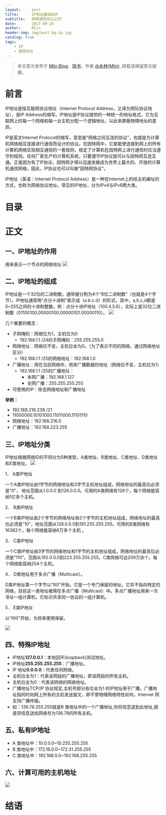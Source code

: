 ```yaml
---
layout:     post
title:      IP地址基础知识
subtitle:   网络通信协议之IP
date:       2017-09-24
author:     Mlin
header-img: img/post-bg-ip.jpg
catalog: true
tags:
    - IP
    - 通信协议
---
```



> 本文首次发布于 [Mlin Blog](http://happymiki.top)、[简书](http://www.jianshu.com/u/3f05018752b8)，作者 [@木林(Mlin)](http://github.com/happymiki) ,转载请保留原文链接。

# 前言
IP地址是指互联网协议地址（Internet Protocol Address，又译为网际协议地址），是IP Address的缩写。IP地址是IP协议提供的一种统一的地址格式，它为互联网上的每一个网络和每一台主机分配一个逻辑地址，以此来屏蔽物理地址的差异。

IP是英文Internet Protocol的缩写，意思是“网络之间互连的协议”，也就是为计算机网络相互连接进行通信而设计的协议。在因特网中，它是能使连接到网上的所有计算机网络实现相互通信的一套规则，规定了计算机在因特网上进行通信时应当遵守的规则。任何厂家生产的计算机系统，只要遵守IP协议就可以与因特网互连互通。正是因为有了IP协议，因特网才得以迅速发展成为世界上最大的、开放的计算机通信网络。因此，IP协议也可以叫做“因特网协议”。

IP地址（英语：Internet Protocol Address）是一种在Internet上的给主机编址的方式，也称为网络协议地址。常见的IP地址，分为IPv4与IPv6两大类。

# 目录

# 正文
## 一、IP地址的作用
用来表示一个节点的网络地址
![](http://upload-images.jianshu.io/upload_images/6757403-005bfb618b19c89c.png?imageMogr2/auto-orient/strip%7CimageView2/2/w/1240)

## 二、IP地址的组成
IP地址是一个32位的二进制数，通常被分割为4个“8位二进制数”（也就是4个字节）。IP地址通常用“点分十进制”表示成（a.b.c.d）的形式，其中，a,b,c,d都是0~255之间的十进制整数。例：点分十进IP地址（100.4.5.6），实际上是32位二进制数（01100100.00000100.00000101.00000110）。
![](http://upload-images.jianshu.io/upload_images/6757403-8d4144935d301b00.png?imageMogr2/auto-orient/strip%7CimageView2/2/w/1240)

几个重要的概念：

- 子网掩码：网络位为1，主机位为0
	- 192.168.1.1 /24的子网掩码：255.255.255.0  
- 网络地址：网络位不变，主机位全为0。（为了表示不同的网络，通过网络地址区分）
	- 192.168.1.1 /25的网络地址：192.168.1.0
- 广播地址：用在当前网络中，用来广播数据的地址（网络位不变，主机位为1）
	- 192.168.1.1 /25的广播地址：
		- 本网广播：192.168.1.127
		- 全网广播：255.255.255.255
- 可使用的IP：除去网络地址和广播地址

**举例：**

- 192.168.216.238 /21
- 11000000.10101000.11011000.11101110
- 网络地址：192.168.216.0
- 广播地址：192.168.223.255

## 三、IP地址分类
IP地址根据网络ID的不同分为5种类型，A类地址、B类地址、C类地址、D类地址和E类地址。 
![](http://upload-images.jianshu.io/upload_images/6757403-4e52090909c10b15.png?imageMogr2/auto-orient/strip%7CimageView2/2/w/1240)

1． A类IP地址 

一个A类IP地址由1字节的网络地址和3字节主机地址组成，网络地址的最高位必须是“0”， 地址范围从1.0.0.0 到126.0.0.0。可用的A类网络有126个，每个网络能容纳1亿多个主机。 

2． B类IP地址 

一个B类IP地址由2个字节的网络地址和2个字节的主机地址组成，网络地址的最高位必须是“10”，地址范围从128.0.0.0到191.255.255.255。可用的B类网络有16382个，每个网络能容纳6万多个主机 。 

3． C类IP地址 

一个C类IP地址由3字节的网络地址和1字节的主机地址组成，网络地址的最高位必须是“110”。范围从192.0.0.0到223.255.255.255。C类网络可达209万余个，每个网络能容纳254个主机。 

4． D类地址用于多点广播（Multicast）。 

D类IP地址第一个字节以“lll0”开始，它是一个专门保留的地址。它并不指向特定的网络，目前这一类地址被用在多点广播（Multicast）中。多点广播地址用来一次寻址一组计算机，它标识共享同一协议的一组计算机。 

5． E类IP地址 

以“llll0”开始，为将来使用保留。 

![](http://upload-images.jianshu.io/upload_images/6757403-f6b233df3c203a7c.png?imageMogr2/auto-orient/strip%7CimageView2/2/w/1240)

## 四、特殊IP地址
- IP地址**127.0.0.1**：本地回环(loopback)测试地址。
- IP地址**255.255.255.255**：广播地址。
- IP 地址**0.0.0.0**：代表任何网络。
- 主机位全为1：代表该网段的广播地址，即该网段的所有主机。
- 主机位全为0：代表该网络的网络地址。
- 广播地址TCP/IP 协议规定,主机号部分各位全为1 的IP地址用于广播。广播地址指同时向网上所有的主机发送报文，即不管物理网络特性如何，Internet 网支持广播传输。
- 如：136.78.255.255就是B 类地址中的一个广播地址,你将信息送到此地址,就是将信息送给网络号为136.78的所有主机。

## 五、私有IP地址
- A 类地址中：10.0.0.0~10.255.255.255
- B 类地址中：172.16.0.0~172.31.255.255
- C 类地址中：192.168.0.0~192.168.255.255

## 六、计算可用的主机地址
![](http://upload-images.jianshu.io/upload_images/6757403-5892b2041d0f35ad.png?imageMogr2/auto-orient/strip%7CimageView2/2/w/1240)

# 结语
